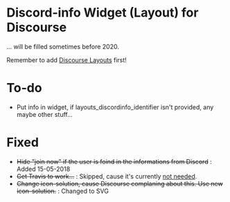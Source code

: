 # Discord-info Widget (Layout) for Discourse
... will be filled sometimes before 2020.

Remember to add [Discourse Layouts](https://github.com/angusmcleod/discourse-layouts) first!

# To-do
- Put info in widget, if layouts_discordinfo_identifier isn't provided, any maybe other stuff...

# Fixed
- ~~Hide "join now" if the user is foind in the informations from Discord~~ : Added 15-05-2018
- ~~Get Travis to work...~~ : Skipped, cause it's currently [not needed](https://github.com/angusmcleod/layouts-custom-html/issues/3#issuecomment-386853184).
- ~~Change icon-solution, cause Discourse complaning about this. Use new icon-solution.~~ : Changed to SVG
